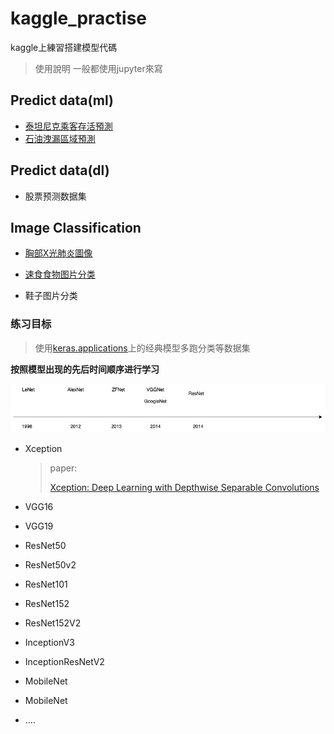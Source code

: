 # kaggle_practise
 kaggle上練習搭建模型代碼


> 使用說明
> 一般都使用jupyter來寫




## Predict data(ml)

- [泰坦尼克乘客存活預測](https://github.com/danyow-cheung/kaggle_practise/tree/main/titanic)
- [石油洩漏區域預測](https://github.com/danyow-cheung/kaggle_practise/tree/main/oil_split)



## Predict data(dl)

- 股票预测数据集

  



## Image Classification 

- [胸部X光肺炎圖像](https://github.com/danyow-cheung/kaggle_practise/tree/main/xray)

- [速食食物图片分类](https://github.com/danyow-cheung/kaggle_practise/tree/main/fast%20food)

- 鞋子图片分类

  

### 练习目标

> 使用[keras.applications](https://keras.io/api/applications/)上的经典模型多跑分类等数据集

**按照模型出现的先后时间顺序进行学习**

<img src='paper/cnn_history.png'>



- Xception

  > paper:
  >
  > [Xception: Deep Learning with Depthwise Separable Convolutions](https://arxiv.org/abs/1610.02357)

- VGG16

- VGG19

- ResNet50

- ResNet50v2 

- ResNet101 

- ResNet152 

- ResNet152V2

- InceptionV3

- InceptionResNetV2

- MobileNet

- MobileNet

- ....



